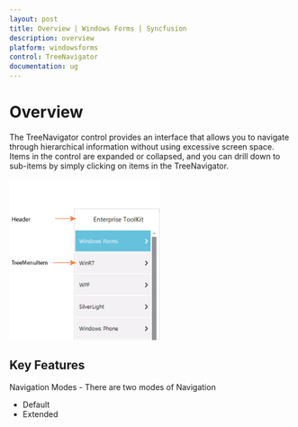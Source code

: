 ```yaml
---
layout: post
title: Overview | Windows Forms | Syncfusion
description: overview
platform: windowsforms
control: TreeNavigator 
documentation: ug
---
```


# Overview

The TreeNavigator control provides an interface that allows you to navigate through hierarchical information without using excessive screen space. Items in the control are expanded or collapsed, and you can drill down to sub-items by simply clicking on items in the TreeNavigator. 

![](Overview_images/Overview_img1.png)


## Key Features

Navigation Modes - There are two modes of Navigation

* Default
* Extended
